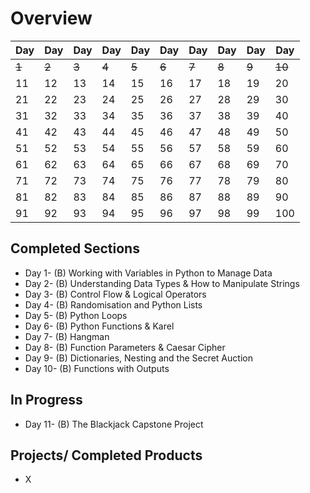 # Overview

| Day | Day | Day | Day | Day | Day | Day | Day | Day | Day |
| --- | --- | --- | --- | --- | --- | --- | --- | --- | --- |
| ~~1~~ | ~~2~~ | ~~3~~ | ~~4~~ | ~~5~~ | ~~6~~ | ~~7~~ | ~~8~~ | ~~9~~ | ~~10~~ |
| 11    | 12  | 13  | 14  | 15  | 16  | 17  | 18  | 19  | 20  |
| 21    | 22  | 23  | 24  | 25  | 26  | 27  | 28  | 29  | 30  |
| 31    | 32  | 33  | 34  | 35  | 36  | 37  | 38  | 39  | 40  |
| 41    | 42  | 43  | 44  | 45  | 46  | 47  | 48  | 49  | 50  |
| 51    | 52  | 53  | 54  | 55  | 56  | 57  | 58  | 59  | 60  |
| 61    | 62  | 63  | 64  | 65  | 66  | 67  | 68  | 69  | 70  |
| 71    | 72  | 73  | 74  | 75  | 76  | 77  | 78  | 79  | 80  |
| 81    | 82  | 83  | 84  | 85  | 86  | 87  | 88  | 89  | 90  |
| 91    | 92  | 93  | 94  | 95  | 96  | 97  | 98  | 99  | 100 |

## Completed Sections

- Day 1- (B) Working with Variables in Python to Manage Data
- Day 2- (B) Understanding Data Types & How to Manipulate Strings
- Day 3- (B) Control Flow & Logical Operators
- Day 4- (B) Randomisation and Python Lists
- Day 5- (B) Python Loops
- Day 6- (B) Python Functions & Karel
- Day 7- (B) Hangman
- Day 8- (B) Function Parameters & Caesar Cipher
- Day 9- (B) Dictionaries, Nesting and the Secret Auction
- Day 10- (B) Functions with Outputs

## In Progress

- Day 11- (B) The Blackjack Capstone Project

## Projects/ Completed Products

- X
